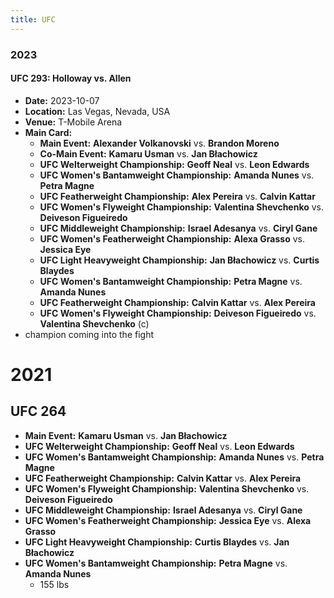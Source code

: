 ```yaml
---
title: UFC
---
```


### 2023

#### UFC 293: Holloway vs. Allen

- **Date:** 2023-10-07
- **Location:** Las Vegas, Nevada, USA
- **Venue:** T-Mobile Arena
- **Main Card:**
  - **Main Event:** **Alexander Volkanovski** vs. **Brandon Moreno**
  - **Co-Main Event:** **Kamaru Usman** vs. **Jan Błachowicz**
  - **UFC Welterweight Championship:** **Geoff Neal** vs. **Leon Edwards**
  - **UFC Women's Bantamweight Championship:** **Amanda Nunes** vs. **Petra Magne**
  - **UFC Featherweight Championship:** **Alex Pereira** vs. **Calvin Kattar**
  - **UFC Women's Flyweight Championship:** **Valentina Shevchenko** vs. **Deiveson Figueiredo**
  - **UFC Middleweight Championship:** **Israel Adesanya** vs. **Ciryl Gane**
  - **UFC Women's Featherweight Championship:** **Alexa Grasso** vs. **Jessica Eye**
  - **UFC Light Heavyweight Championship:** **Jan Błachowicz** vs. **Curtis Blaydes**
  - **UFC Women's Bantamweight Championship:** **Petra Magne** vs. **Amanda Nunes**
  - **UFC Featherweight Championship:** **Calvin Kattar** vs. **Alex Pereira**
  - **UFC Women's Flyweight Championship:** **Deiveson Figueiredo** vs. **Valentina Shevchenko**
    (c)
- champion coming into the fight

# 2021

## UFC 264

- **Main Event:** **Kamaru Usman** vs. **Jan Błachowicz**
- **UFC Welterweight Championship:** **Geoff Neal** vs. **Leon Edwards**
- **UFC Women's Bantamweight Championship:** **Amanda Nunes** vs. **Petra Magne**
- **UFC Featherweight Championship:** **Calvin Kattar** vs. **Alex Pereira**
- **UFC Women's Flyweight Championship:** **Valentina Shevchenko** vs. **Deiveson Figueiredo**
- **UFC Middleweight Championship:** **Israel Adesanya** vs. **Ciryl Gane**
- **UFC Women's Featherweight Championship:** **Jessica Eye** vs. **Alexa Grasso**
- **UFC Light Heavyweight Championship:** **Curtis Blaydes** vs. **Jan Błachowicz**
- **UFC Women's Bantamweight Championship:** **Petra Magne** vs. **Amanda Nunes**
  - 155 lbs
